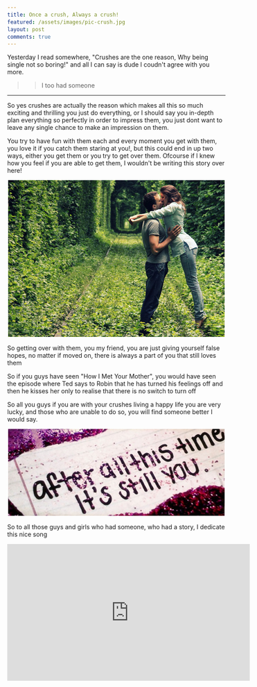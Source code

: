 ```yaml
---
title: Once a crush, Always a crush!
featured: /assets/images/pic-crush.jpg
layout: post
comments: true
---
```


Yesterday I read somewhere, "Crushes are the one reason, Why being single not so boring!"
and all I can say is dude I coudn't agree with you more.

>> I too had someone
---------------------------------------------

<p>So yes crushes are actually the reason which makes all this so much exciting and thrilling
you just do everything, or I should say you in-depth plan everything so perfectly in order to impress them,
you just dont want to leave any single chance to make an impression on them.</p>

<p>You try to have fun with them each and every moment you get with them, you love it if you catch them staring at you!, but this could end in up two ways, either you get them or you try to get over them. Ofcourse if I knew how you feel if you are able to get them, I wouldn't be writing this story over here!</p>

<div>
<center><img src="/assets/images/pic-crush_bet.jpg" alt="Tunnel of love!" width="500" /></center>
</div>
<p></p>
<p>So getting over with them, you my friend, you are just giving yourself false hopes, no matter if moved on, there is always a part of you that still loves them</p>
<p>So if you guys have seen "How I Met Your Mother", you would have seen the episode where Ted says to Robin that he has turned his feelings off and then he kisses her only to realise that there is no switch to turn off</p>
<p>So all you guys if you are with your crushes living a happy life you are very lucky, and those who are unable to do so, you will find someone better I would say.</p>




<center><img src="/assets/images/pic-crush-end.jpg" alt="After all this time,it's still you!" height="200" width="500"/></center>
<p></p>
<p>So to all those guys and girls who had someone, who had a story, I dedicate this nice song</p>
<p></p>
<iframe width="560" height="315" src="https://www.youtube.com/embed/MzCLLHscMOw" frameborder="0" allowfullscreen></iframe>